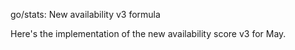 go/stats: New availability v3 formula

Here's the implementation of the new availability score v3 for May.
